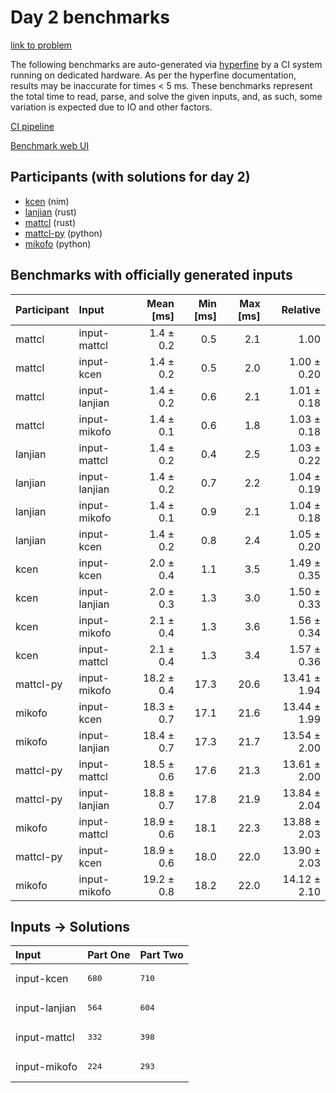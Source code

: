 # Day 2 benchmarks

[link to problem](https://adventofcode.com/2024/day/2)

The following benchmarks are auto-generated via
[hyperfine](https://github.com/sharkdp/hyperfine) by a CI system running on
dedicated hardware. As per the hyperfine documentation, results may be
inaccurate for times < 5 ms. These benchmarks represent the total time to read,
parse, and solve the given inputs, and, as such, some variation is expected due
to IO and other factors.

[CI pipeline](http://ci.papercode.net:8080/teams/main/pipelines/aoc2024)

[Benchmark web UI](https://aoc.ancalagon.black)


## Participants (with solutions for day 2)

- [kcen](https://github.com/kcen/aoc2024) (nim)
- [lanjian](https://github.com/lanjian/aoc-2024) (rust)
- [mattcl](https://github.com/mattcl/aoc2024) (rust)
- [mattcl-py](https://github.com/mattcl/aoc2024-py) (python)
- [mikofo](https://github.com/mikofo/aoc2024) (python)


## Benchmarks with officially generated inputs

| Participant | Input | Mean [ms] | Min [ms] | Max [ms] | Relative |
|:---|:---|---:|---:|---:|---:|
| mattcl | input-mattcl | 1.4 ± 0.2 | 0.5 | 2.1 | 1.00 |
| mattcl | input-kcen | 1.4 ± 0.2 | 0.5 | 2.0 | 1.00 ± 0.20 |
| mattcl | input-lanjian | 1.4 ± 0.2 | 0.6 | 2.1 | 1.01 ± 0.18 |
| mattcl | input-mikofo | 1.4 ± 0.1 | 0.6 | 1.8 | 1.03 ± 0.18 |
| lanjian | input-mattcl | 1.4 ± 0.2 | 0.4 | 2.5 | 1.03 ± 0.22 |
| lanjian | input-lanjian | 1.4 ± 0.2 | 0.7 | 2.2 | 1.04 ± 0.19 |
| lanjian | input-mikofo | 1.4 ± 0.1 | 0.9 | 2.1 | 1.04 ± 0.18 |
| lanjian | input-kcen | 1.4 ± 0.2 | 0.8 | 2.4 | 1.05 ± 0.20 |
| kcen | input-kcen | 2.0 ± 0.4 | 1.1 | 3.5 | 1.49 ± 0.35 |
| kcen | input-lanjian | 2.0 ± 0.3 | 1.3 | 3.0 | 1.50 ± 0.33 |
| kcen | input-mikofo | 2.1 ± 0.4 | 1.3 | 3.6 | 1.56 ± 0.34 |
| kcen | input-mattcl | 2.1 ± 0.4 | 1.3 | 3.4 | 1.57 ± 0.36 |
| mattcl-py | input-mikofo | 18.2 ± 0.4 | 17.3 | 20.6 | 13.41 ± 1.94 |
| mikofo | input-kcen | 18.3 ± 0.7 | 17.1 | 21.6 | 13.44 ± 1.99 |
| mikofo | input-lanjian | 18.4 ± 0.7 | 17.3 | 21.7 | 13.54 ± 2.00 |
| mattcl-py | input-mattcl | 18.5 ± 0.6 | 17.6 | 21.3 | 13.61 ± 2.00 |
| mattcl-py | input-lanjian | 18.8 ± 0.7 | 17.8 | 21.9 | 13.84 ± 2.04 |
| mikofo | input-mattcl | 18.9 ± 0.6 | 18.1 | 22.3 | 13.88 ± 2.03 |
| mattcl-py | input-kcen | 18.9 ± 0.6 | 18.0 | 22.0 | 13.90 ± 2.03 |
| mikofo | input-mikofo | 19.2 ± 0.8 | 18.2 | 22.0 | 14.12 ± 2.10 |


## Inputs -> Solutions

| Input | Part One | Part Two |
|:---|:---|:---|
|input-kcen|<pre>680</pre>|<pre>710</pre>|
|input-lanjian|<pre>564</pre>|<pre>604</pre>|
|input-mattcl|<pre>332</pre>|<pre>398</pre>|
|input-mikofo|<pre>224</pre>|<pre>293</pre>|